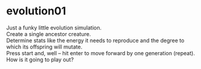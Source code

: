 # evolution01

Just a funky little evolution simulation.  
Create a single ancestor creature.  
Determine stats like the energy it needs to reproduce and the degree to which its offspring will mutate.  
Press start and, well – hit enter to move forward by one generation (repeat).  
How is it going to play out?  
